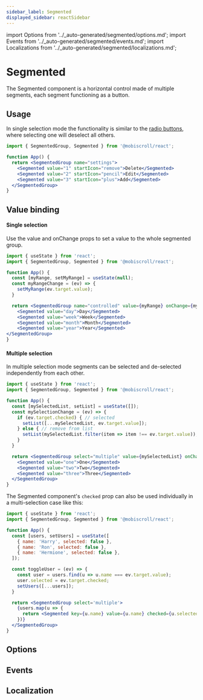 ```yaml
---
sidebar_label: Segmented
displayed_sidebar: reactSidebar
---
```


import Options from '../\_auto-generated/segmented/options.md';
import Events from '../\_auto-generated/segmented/events.md';
import Localizations from '../\_auto-generated/segmented/localizations.md';

# Segmented

The Segmented component is a horizontal control made of multiple segments, each segment functioning as a button.

## Usage

In single selection mode the functionality is similar to the [radio buttons](./radio), where selecting one will deselect all others.

```jsx
import { SegmentedGroup, Segmented } from '@mobiscroll/react';

function App() {
  return <SegmentedGroup name="settings">
    <Segmented value="1" startIcon="remove">Delete</Segmented>
    <Segmented value="2" startIcon="pencil">Edit</Segmented>
    <Segmented value="3" startIcon="plus">Add</Segmented>
  </SegmentedGroup>
}
```

## Value binding

#### Single selection

Use the value and onChange props to set a value to the whole segmented group.

```jsx
import { useState } from 'react';
import { SegmentedGroup, Segmented } from '@mobiscroll/react';

function App() {
  const [myRange, setMyRange] = useState(null);
  const myRangeChange = (ev) => {
    setMyRange(ev.target.value);
  }

  return <SegmentedGroup name="controlled" value={myRange} onChange={myRangeChange}>
    <Segmented value="day">Day</Segmented>
    <Segmented value="week">Week</Segmented>
    <Segmented value="month">Month</Segmented>
    <Segmented value="year">Year</Segmented>
</SegmentedGroup>
}
```

#### Multiple selection

In multiple selection mode segments can be selected and de-selected independently from each other.

```jsx
import { useState } from 'react';
import { SegmentedGroup, Segmented } from '@mobiscroll/react';

function App() {
  const [mySelectedList, setList] = useState([]);
  const mySelectionChange = (ev) => {
    if (ev.target.checked) { // selected
      setList([...mySelectedList, ev.target.value]);
    } else { // remove from list
      setList(mySelectedList.filter(item => item !== ev.target.value));
    }
  }

  return <SegmentedGroup select="multiple" value={mySelectedList} onChange={mySelectionChange}>
    <Segmented value="one">One</Segmented>
    <Segmented value="two">Two</Segmented>
    <Segmented value="three">Three</Segmented>
  </SegmentedGroup>
}
```

The Segmented component's `checked` prop can also be used individually in a multi-selection case like this:

```jsx
import { useState } from 'react';
import { SegmentedGroup, Segmented } from '@mobiscroll/react';

function App() {
  const [users, setUsers] = useState([
    { name: 'Harry', selected: false },
    { name: 'Ron', selected: false },
    { name: 'Hermione', selected: false },
  ]);

  const toggleUser = (ev) => {
    const user = users.find(u => u.name === ev.target.value);
    user.selected = ev.target.checked;
    setUsers([...users]);
  }

  return <SegmentedGroup select='multiple'>
    {users.map(u => {
      return <Segmented key={u.name} value={u.name} checked={u.selected} onChange={toggleUser}>{u.name}</Segmented>
    })}
  </SegmentedGroup>
}
```

<div className="option-list">

## Options

<Options />

## Events

<Events />

## Localization

<Localizations />

</div>
